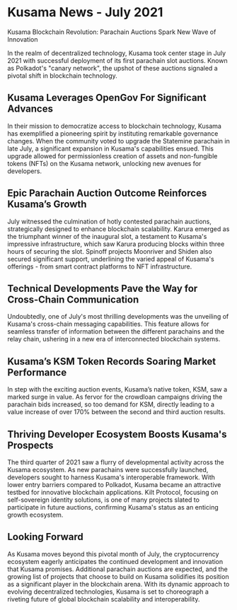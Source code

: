 # Kusama News - July 2021

Kusama Blockchain Revolution: Parachain Auctions Spark New Wave of Innovation

In the realm of decentralized technology, Kusama took center stage in July 2021
with successful deployment of its first parachain slot auctions. Known as
Polkadot's "canary network", the upshot of these auctions signaled a pivotal
shift in blockchain technology.

## Kusama Leverages OpenGov For Significant Advances

In their mission to democratize access to blockchain technology, Kusama has
exemplified a pioneering spirit by instituting remarkable governance changes.
When the community voted to upgrade the Statemine parachain in late July, a
significant expansion in Kusama's capabilities ensued. This upgrade allowed for
permissionless creation of assets and non-fungible tokens (NFTs) on the Kusama
network, unlocking new avenues for developers.

## Epic Parachain Auction Outcome Reinforces Kusama’s Growth

July witnessed the culmination of hotly contested parachain auctions,
strategically designed to enhance blockchain scalability. Karura emerged as the
triumphant winner of the inaugural slot, a testament to Kusama's impressive
infrastructure, which saw Karura producing blocks within three hours of securing
the slot. Spinoff projects Moonriver and Shiden also secured significant
support, underlining the varied appeal of Kusama's offerings - from smart
contract platforms to NFT infrastructure.

## Technical Developments Pave the Way for Cross-Chain Communication

Undoubtedly, one of July's most thrilling developments was the unveiling of
Kusama's cross-chain messaging capabilities. This feature allows for seamless
transfer of information between the different parachains and the relay chain,
ushering in a new era of interconnected blockchain systems.

## Kusama’s KSM Token Records Soaring Market Performance

In step with the exciting auction events, Kusama’s native token, KSM, saw a
marked surge in value. As fervor for the crowdloan campaigns driving the
parachain bids increased, so too demand for KSM, directly leading to a value
increase of over 170% between the second and third auction results.

## Thriving Developer Ecosystem Boosts Kusama's Prospects

The third quarter of 2021 saw a flurry of developmental activity across the
Kusama ecosystem. As new parachains were successfully launched, developers
sought to harness Kusama's interoperable framework. With lower entry barriers
compared to Polkadot, Kusama became an attractive testbed for innovative
blockchain applications. Kilt Protocol, focusing on self-sovereign identity
solutions, is one of many projects slated to participate in future auctions,
confirming Kusama's status as an enticing growth ecosystem.

## Looking Forward

As Kusama moves beyond this pivotal month of July, the cryptocurrency ecosystem
eagerly anticipates the continued development and innovation that Kusama
promises. Additional parachain auctions are expected, and the growing list of
projects that choose to build on Kusama solidifies its position as a significant
player in the blockchain arena. With its dynamic approach to evolving
decentralized technologies, Kusama is set to choreograph a riveting future of
global blockchain scalability and interoperability.
